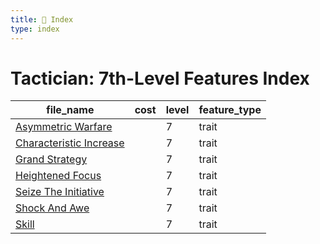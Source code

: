 ```yaml
---
title: 📑 Index
type: index
---
```


# Tactician: 7th-Level Features Index

| file_name                                               | cost | level | feature_type |
| ------------------------------------------------------- | ---- | ----- | ------------ |
| [Asymmetric Warfare](../Asymmetric%20Warfare)           |      | 7     | trait        |
| [Characteristic Increase](../Characteristic%20Increase) |      | 7     | trait        |
| [Grand Strategy](../Grand%20Strategy)                   |      | 7     | trait        |
| [Heightened Focus](../Heightened%20Focus)               |      | 7     | trait        |
| [Seize The Initiative](../Seize%20The%20Initiative)     |      | 7     | trait        |
| [Shock And Awe](../Shock%20And%20Awe)                   |      | 7     | trait        |
| [Skill](../Skill)                                       |      | 7     | trait        |
